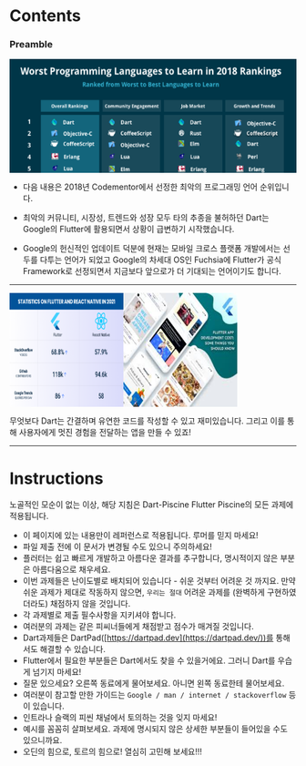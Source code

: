 # Contents



### Preamble

<img align="center" height="200" src="../.src/contents_00.png">   

- 다음 내용은 2018년 Codementor에서 선정한 최악의 프로그래밍 언어 순위입니다.

- 최악의 커뮤니티, 시장성, 트렌드와 성장 모두 타의 추종을 불허하던 Dart는 Google의 Flutter에 활용되면서 상황이 급변하기 시작했습니다.

- Google의 헌신적인 업데이트 덕분에 현재는 모바일 크로스 플랫폼 개발에서는 선두를 다투는 언어가 되었고 Google의 차세대 OS인 Fuchsia에 Flutter가 공식 Framework로 선정되면서 지금보다 앞으로가 더 기대되는 언어이기도 합니다.  

---
<img  align="left" width="200" height="200" src="../.src/contents_01.png">
<img align="center"width="200" height="200" src="../.src/contents_02.png">   


무엇보다 Dart는 간결하며 유연한 코드를 작성할 수 있고 재미있습니다. 그리고 이를 통해 사용자에게 멋진 경험을 전달하는 앱을 만들 수 있죠!

---

# **Instructions**


노골적인 모순이 없는 이상, 해당 지침은 Dart-Piscine Flutter Piscine의 모든 과제에 적용됩니다.

- 이 페이지에 있는 내용만이 레퍼런스로 적용됩니다. 루머를 믿지 마세요!
- 파일 제출 전에 이 문서가 변경될 수도 있으니 주의하세요!
- 플러터는 쉽고 빠르게 개발하고 아름다운 결과를 추구합니다, 명시적이지 않은 부분은 아름다움으로 채우세요.
- 이번 과제들은 난이도별로 배치되어 있습니다 - 쉬운 것부터 어려운 것 까지요. 만약 쉬운 과제가 제대로 작동하지 않으면, `우리는 절대` 어려운 과제를 (완벽하게 구현하였더라도) 채점하지 않을 것입니다.
- 각 과제별로 제출 필수사항을 지키셔야 합니다.
- 여러분의 과제는 같은 피씨너들에게 채점받고 점수가 매겨질 것입니다.
- Dart과제들은 DartPad([https://dartpad.dev](https://dartpad.dev/))를 통해서도 해결할 수 있습니다.
- Flutter에서 필요한 부분들은 Dart에서도 찾을 수 있을거에요. 그러니 Dart를 우습게 넘기지 마세요!
- 질문 있으세요? 오른쪽 동료에게 물어보세요. 아니면 왼쪽 동료한테 물어보세요.
- 여러분이 참고할 만한 가이드는 `Google / man / internet / stackoverflow` 등이 있습니다.
- 인트라나 슬랙의 피씬 채널에서 토의하는 것을 잊지 마세요!
- 예시를 꼼꼼히 살펴보세요. 과제에 명시되지 않은 상세한 부분들이 들어있을 수도 있으니까요.
- 오딘의 힘으로, 토르의 힘으로! 열심히 고민해 보세요!!!
